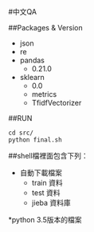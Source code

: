 ﻿#中文QA

##Packages & Version
* json
* re
* pandas
	- 0.21.0
* sklearn
	- 0.0
	- metrics
	- TfidfVectorizer

##RUN
```
cd src/
python final.sh
```

##shell檔裡面包含下列：
* 自動下載檔案
	- train 資料
	- test 資料
	- jieba 資料庫
	
*python 3.5版本的檔案
